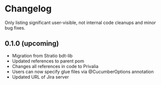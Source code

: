 # Changelog

Only listing significant user-visible, not internal code cleanups and minor bug fixes.

## 0.1.0 (upcoming)

* Migration from Stratio bdt-lib
* Updated references to parent pom
* Changes all references in code to Privalia
* Users can now specify glue files via @CucumberOptions annotation
* Updated URL of Jira server